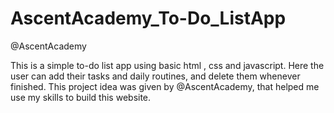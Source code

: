 # AscentAcademy_To-Do_ListApp
@AscentAcademy

This is a simple to-do list app using basic html , css and javascript. Here the user can add their tasks and daily routines, and delete them whenever finished. This project idea was given by @AscentAcademy, that helped me use my skills to build this website.
